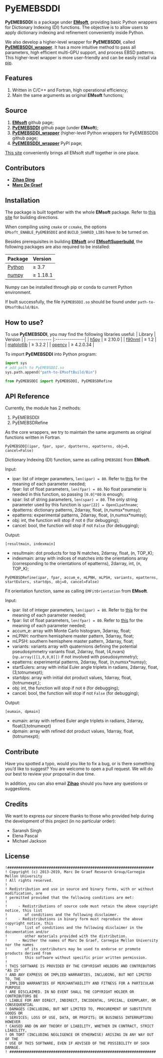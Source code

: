# PyEMEBSDDI
**PyEMEBSDDI** is a package under [**EMsoft**](https://github.com/EMsoft-org/EMsoft), providing basic Python wrappers for Dictionary Indexing (DI) functions. The objective is to allow users to apply dictionary indexing and refinement conveniently inside Python.

We also develop a higher-level wrapper for **PyEMEBSDDI**, called [**PyEMEBSDDI_wrapper**](https://github.com/Darkhunter9/PyEMEBSDDI_wrapper). It has a more intuitive method to pass all parameters, high efficient multi-GPU support, and process EBSD patterns. This higher-level wrapper is more user-friendly and can be easily install via [pip](https://pypi.org/project/PyEMEBSDDI-wrapper/).


## Features
1. Written in C/C++ and Fortran, high operational efficiency;
2. Main the same arguments as original **EMsoft** functions;


## Source
1. [**EMsoft**](https://github.com/EMsoft-org/EMsoft) github page;
2. [**PyEMEBSDDI**](https://github.com/EMsoft-org/EMsoft/tree/develop/Source/EMsoftWrapperLib/DictionaryIndexing) github page (under **EMsoft**);
3. [**PyEMEBSDDI_wrapper**](https://github.com/Darkhunter9/PyEMEBSDDI_wrapper) (higher-level Python wrappers for PyEMEBSDDI) github page;
4. [**PyEMEBSDDI_wrapper**](https://pypi.org/project/PyEMEBSDDI-wrapper/) PyPI page;

[This site](http://vbff.materials.cmu.edu/EMsoft) conveniently brings all EMsoft stuff together in one place.


## Contributors
- [**Zihao Ding**](https://github.com/Darkhunter9)
- [**Marc De Graef**](https://github.com/marcdegraef)


## Installation
The package is built together with the whole **EMsoft** package. Refer to [this site](https://github.com/EMsoft-org/EMsoft) for building directions.

When compiling using `cmake` or `ccmake`, the options `EMsoft_ENABLE_PyEMEBSDDI` and `BUILD_SHARED_LIBS` have to be turned on.

Besides prerequisites in building [**EMsoft**](https://github.com/EMsoft-org/EMsoft) and [**EMsoftSuperbuild**](https://github.com/EMsoft-org/EMsoftSuperbuild), the following packages are also required to be installed:

| Package  | Version  |
| :------------ |:---------------|
| [Python](https://www.python.org/)      | &ge; 3.7    |
| [numpy](https://numpy.org/)            | &ge; 1.18.1 |

Numpy can be installed through pip or conda to current Python environment.

If built successfully, the file `PyEMEBSDDI.so` should be found under `path-to-EMsoftBuild/Bin`.


## How to use?
To use **PyEMEBSDDI**, you may find the following libraries useful:
| Library  | Version  |
| :------------ |:---------------|
| [h5py](http://docs.h5py.org/en/stable/)            | &ge; 2.10.0   |
| [f90nml](https://pypi.org/project/f90nml/)         | &ge; 1.2      |
| [matplotlib](https://matplotlib.org/)              | &ge; 3.2.2    |
| [opencv](https://pypi.org/project/opencv-python/)  | &ge; 4.2.0.34 |

To import **PyEMEBSDDI** into Python program:
```python
import sys
# add path to PyEMEBSDDI.so
sys.path.append("path-to-EMsoftBuild/Bin")

from PyEMEBSDDI import PyEMEBSDDI, PyEMEBSDRefine
```

## API Reference
Currently, the module has 2 methods:

1. PyEMEBSDDI
2. PyEMEBSDRefine 

As the core wrappers, we try to maintain the same arguments as original functions written in Fortran.

`PyEMEBSDDI(ipar, fpar, spar, dpatterns, epatterns, obj=0, cancel=False)`

Dictionary Indexing (DI) function, same as calling `EMEBSDDI` from **EMsoft**.

Input:
- ipar: list of integer parameters, `len(ipar) = 80`.
  Refer to [this](https://github.com/EMsoft-org/EMsoft/blob/c7df98ec74593f83c6d385bf43b68d846ffa08ec/Source/EMsoftWrapperLib/DictionaryIndexing/EMDIwrappermod.f90#L1082) for the meaning of each parameter needed;
- fpar: list of float parameters, `len(fpar) = 80`. No float parameter is needed in this function, so passing `[0.0]*80` is enough;
- spar: list of string parameters, `len(spar) = 80`. The only string parameter used by this function is `spar[22] = OpenCLpathname`;
- dpatterns: dictionary patterns, 2darray, float, (n,numsx*numsy);
- epatterns: experimental patterns, 2darray, float, (n,numsx*numsy);
- obj: int, the function will stop if not `0` (for debugging);
- cancel: bool, the function will stop if not `False` (for debugging);

Output:

`[resultmain, indexmain]`
- resultmain: dot products for top N matches, 2darray, float, (n, TOP_K);
- indexmain: array with indices of matches into the orientations array (corresponding to the orientations of epatterns), 2darray, int, (n, TOP_K);

`PyEMEBSDRefine(ipar, fpar, accum_e, mLPNH, mLPSH, variants, epatterns, startEulers, startdps, obj=0, cancel=False)`

Fit orientation function, same as calling `EMFitOrientation` from **EMsoft**.

Input:
- ipar: list of integer parameters, `len(ipar) = 80`.
  Refer to [this](https://github.com/EMsoft-org/EMsoft/blob/c7df98ec74593f83c6d385bf43b68d846ffa08ec/Source/EMsoftWrapperLib/DictionaryIndexing/EMDIwrappermod.f90#L1596) for the meaning of each parameter needed;
- fpar: list of float parameters, `len(fpar) = 80`.
  Refer to [this](https://github.com/EMsoft-org/EMsoft/blob/c7df98ec74593f83c6d385bf43b68d846ffa08ec/Source/EMsoftWrapperLib/DictionaryIndexing/EMDIwrappermod.f90#L1618) for the meaning of each parameter needed;
- accum_e: array with Monte Carlo histogram, 3darray, float;
- mLPNH: northern hemisphere master pattern, 3darray, float;
- mLPSH: southern hemisphere master pattern, 3darray, float;
- variants: variants array with quaternions defining the potential pseudosymmetry variants float, 2darray, float, (4,nvars) (`np.array([[1,0,0,0]])` if not involved with pseudosymmetry);
- epatterns: experimental patterns, 2darray, float, (n,numsx*numsy);
- startEulers: array with initial Euler angle triplets in radians, 2darray, float, (3,totnumexpt);
- startdps: array with initial dot product values, 1darray, float, (totnumexpt,);
- obj: int, the function will stop if not `0` (for debugging);
- cancel: bool, the function will stop if not `False` (for debugging);

Output:

`[eumain, dpmain]`
- eumain: array with refined Euler angle triplets in radians, 2darray, float(3,totnumexpt)
- dpmain: array with refined dot product values, 1darray, float, (totnumexpt);


<!-- ## Higher-level Python wrappers -->


## Contribute
Have you spotted a typo, would you like to fix a bug, or is there something you’d like to suggest? You are welcome to open a pull request. We will do our best to review your proposal in due time.

In addition, you can also email [**Zihao**](mailto:ding@cmu.edu) should you have any questions or suggestions.

## Credits
We want to express our sincere thanks to those who provided help during the development of this project (in no particular order):

- Saransh Singh
- Elena Pascal
- Michael Jackson

## License
    !###################################################################
    ! Copyright (c) 2013-2019, Marc De Graef Research Group/Carnegie Mellon University
    ! All rights reserved.
    !
    ! Redistribution and use in source and binary forms, with or without modification, are 
    ! permitted provided that the following conditions are met:
    !
    !     - Redistributions of source code must retain the above copyright notice, this list 
    !        of conditions and the following disclaimer.
    !     - Redistributions in binary form must reproduce the above copyright notice, this 
    !        list of conditions and the following disclaimer in the documentation and/or 
    !        other materials provided with the distribution.
    !     - Neither the names of Marc De Graef, Carnegie Mellon University nor the names 
    !        of its contributors may be used to endorse or promote products derived from 
    !        this software without specific prior written permission.
    !
    ! THIS SOFTWARE IS PROVIDED BY THE COPYRIGHT HOLDERS AND CONTRIBUTORS "AS IS" 
    ! AND ANY EXPRESS OR IMPLIED WARRANTIES, INCLUDING, BUT NOT LIMITED TO, THE 
    ! IMPLIED WARRANTIES OF MERCHANTABILITY AND FITNESS FOR A PARTICULAR PURPOSE 
    ! ARE DISCLAIMED. IN NO EVENT SHALL THE COPYRIGHT HOLDER OR CONTRIBUTORS BE 
    ! LIABLE FOR ANY DIRECT, INDIRECT, INCIDENTAL, SPECIAL, EXEMPLARY, OR CONSEQUENTIAL 
    ! DAMAGES (INCLUDING, BUT NOT LIMITED TO, PROCUREMENT OF SUBSTITUTE GOODS OR 
    ! SERVICES; LOSS OF USE, DATA, OR PROFITS; OR BUSINESS INTERRUPTION) HOWEVER 
    ! CAUSED AND ON ANY THEORY OF LIABILITY, WHETHER IN CONTRACT, STRICT LIABILITY, 
    ! OR TORT (INCLUDING NEGLIGENCE OR OTHERWISE) ARISING IN ANY WAY OUT OF THE 
    ! USE OF THIS SOFTWARE, EVEN IF ADVISED OF THE POSSIBILITY OF SUCH DAMAGE.
    ! ###################################################################

